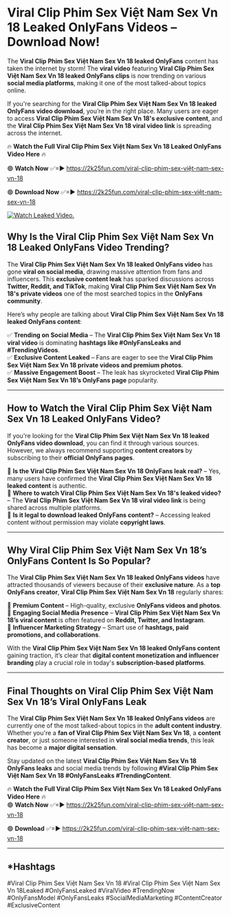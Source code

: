 # Viral Clip Phim Sex Việt Nam Sex Vn 18 Leaked OnlyFans Videos – Download Now!

The **Viral Clip Phim Sex Việt Nam Sex Vn 18 leaked OnlyFans** content has taken the internet by storm! The **viral video** featuring **Viral Clip Phim Sex Việt Nam Sex Vn 18 leaked OnlyFans clips** is now trending on various **social media platforms**, making it one of the most talked-about topics online.  

If you're searching for the **Viral Clip Phim Sex Việt Nam Sex Vn 18 leaked OnlyFans video download**, you’re in the right place. Many users are eager to access **Viral Clip Phim Sex Việt Nam Sex Vn 18's exclusive content**, and the **Viral Clip Phim Sex Việt Nam Sex Vn 18 viral video link** is spreading across the internet.  

🔥 **Watch the Full Viral Clip Phim Sex Việt Nam Sex Vn 18 Leaked OnlyFans Video Here** 🔥  

🟢 **Watch Now** ✅=► https://2k25fun.com/viral-clip-phim-sex-việt-nam-sex-vn-18

🟢 **Download Now** ✅=► https://2k25fun.com/viral-clip-phim-sex-việt-nam-sex-vn-18

[![Watch Leaked Video.](https://miro.medium.com/v2/resize:fit:828/format:webp/1*cilzJN44JGOrTw9NJCrNHA.gif "Watch Leaked Video")](https://2k25fun.com/viral-clip-phim-sex-việt-nam-sex-vn-18)

## **Why Is the Viral Clip Phim Sex Việt Nam Sex Vn 18 Leaked OnlyFans Video Trending?**  

The **Viral Clip Phim Sex Việt Nam Sex Vn 18 leaked OnlyFans video** has gone **viral on social media**, drawing massive attention from fans and influencers. This **exclusive content leak** has sparked discussions across **Twitter, Reddit, and TikTok**, making **Viral Clip Phim Sex Việt Nam Sex Vn 18's private videos** one of the most searched topics in the **OnlyFans community**.  

Here’s why people are talking about **Viral Clip Phim Sex Việt Nam Sex Vn 18 leaked OnlyFans content**:  

✅ **Trending on Social Media** – The **Viral Clip Phim Sex Việt Nam Sex Vn 18 viral video** is dominating **hashtags like #OnlyFansLeaks and #TrendingVideos**.  
✅ **Exclusive Content Leaked** – Fans are eager to see the **Viral Clip Phim Sex Việt Nam Sex Vn 18 private videos and premium photos**.  
✅ **Massive Engagement Boost** – The leak has skyrocketed **Viral Clip Phim Sex Việt Nam Sex Vn 18’s OnlyFans page** popularity.  

---

## **How to Watch the Viral Clip Phim Sex Việt Nam Sex Vn 18 Leaked OnlyFans Video?**  

If you're looking for the **Viral Clip Phim Sex Việt Nam Sex Vn 18 leaked OnlyFans video download**, you can find it through various sources. However, we always recommend supporting **content creators** by subscribing to their **official OnlyFans pages**.  

🔹 **Is the Viral Clip Phim Sex Việt Nam Sex Vn 18 OnlyFans leak real?** – Yes, many users have confirmed the **Viral Clip Phim Sex Việt Nam Sex Vn 18 leaked content** is authentic.  
🔹 **Where to watch Viral Clip Phim Sex Việt Nam Sex Vn 18's leaked video?** – The **Viral Clip Phim Sex Việt Nam Sex Vn 18 viral video link** is being shared across multiple platforms.  
🔹 **Is it legal to download leaked OnlyFans content?** – Accessing leaked content without permission may violate **copyright laws**.  

---

## **Why Viral Clip Phim Sex Việt Nam Sex Vn 18’s OnlyFans Content Is So Popular?**  

The **Viral Clip Phim Sex Việt Nam Sex Vn 18 leaked OnlyFans videos** have attracted thousands of viewers because of their **exclusive nature**. As a **top OnlyFans creator**, **Viral Clip Phim Sex Việt Nam Sex Vn 18** regularly shares:  

📌 **Premium Content** – High-quality, exclusive **OnlyFans videos and photos**.  
📌 **Engaging Social Media Presence** – **Viral Clip Phim Sex Việt Nam Sex Vn 18’s viral content** is often featured on **Reddit, Twitter, and Instagram**.  
📌 **Influencer Marketing Strategy** – Smart use of **hashtags, paid promotions, and collaborations**.  

With the **Viral Clip Phim Sex Việt Nam Sex Vn 18 leaked OnlyFans content** gaining traction, it’s clear that **digital content monetization and influencer branding** play a crucial role in today's **subscription-based platforms**.  

---

## **Final Thoughts on Viral Clip Phim Sex Việt Nam Sex Vn 18’s Viral OnlyFans Leak**  

The **Viral Clip Phim Sex Việt Nam Sex Vn 18 leaked OnlyFans videos** are currently one of the most talked-about topics in the **adult content industry**. Whether you're a **fan of Viral Clip Phim Sex Việt Nam Sex Vn 18**, a **content creator**, or just someone interested in **viral social media trends**, this leak has become a **major digital sensation**.  

Stay updated on the latest **Viral Clip Phim Sex Việt Nam Sex Vn 18 OnlyFans leaks** and social media trends by following **#Viral Clip Phim Sex Việt Nam Sex Vn 18 #OnlyFansLeaks #TrendingContent**.  

🔥 **Watch the Full Viral Clip Phim Sex Việt Nam Sex Vn 18 Leaked OnlyFans Video Here** 🔥  
🟢 **Watch Now** ✅=► https://2k25fun.com/viral-clip-phim-sex-việt-nam-sex-vn-18

🟢 **Download** ✅=► https://2k25fun.com/viral-clip-phim-sex-việt-nam-sex-vn-18

---

## *Hashtags
#Viral Clip Phim Sex Việt Nam Sex Vn 18 #Viral Clip Phim Sex Việt Nam Sex Vn 18Leaked #OnlyFansLeaked #ViralVideo #TrendingNow #OnlyFansModel #OnlyFansLeaks #SocialMediaMarketing #ContentCreator #ExclusiveContent  